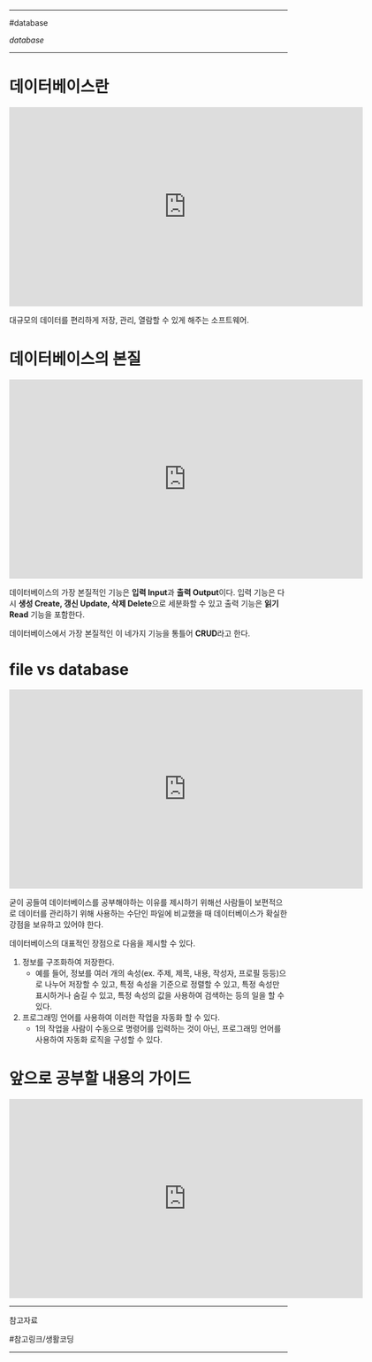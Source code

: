 
---

#database

*database*

---

# 데이터베이스란

<iframe width="640" height="360" src="https://www.youtube.com/embed/-VRfO2hlf54" title="DATABASE1-1.수업소개" frameborder="0" allow="accelerometer; autoplay; clipboard-write; encrypted-media; gyroscope; picture-in-picture; web-share" referrerpolicy="strict-origin-when-cross-origin" allowfullscreen></iframe>

대규모의 데이터를 편리하게 저장, 관리, 열람할 수 있게 해주는 소프트웨어.

# 데이터베이스의 본질

<iframe width="640" height="360" src="https://www.youtube.com/embed/2S6H6URQiY8" title="DATABASE1 - 2.데이터베이스의 본질" frameborder="0" allow="accelerometer; autoplay; clipboard-write; encrypted-media; gyroscope; picture-in-picture; web-share" referrerpolicy="strict-origin-when-cross-origin" allowfullscreen></iframe>

데이터베이스의 가장 본질적인 기능은 **입력 Input**과 **출력 Output**이다.
입력 기능은 다시 **생성 Create, 갱신 Update, 삭제 Delete**으로 세분화할 수 있고 출력 기능은 **읽기 Read** 기능을 포함한다.

데이터베이스에서 가장 본질적인 이 네가지 기능을 통틀어 **CRUD**라고 한다.

# file vs database

<iframe width="640" height="360" src="https://www.youtube.com/embed/skKfHer90eM" title="DATABASE1 - 3.file vs database" frameborder="0" allow="accelerometer; autoplay; clipboard-write; encrypted-media; gyroscope; picture-in-picture; web-share" referrerpolicy="strict-origin-when-cross-origin" allowfullscreen></iframe>

굳이 공들여 데이터베이스를 공부해야하는 이유를 제시하기 위해선 사람들이 보편적으로 데이터를 관리하기 위해 사용하는 수단인 파일에 비교했을 때 데이터베이스가 확실한 강점을 보유하고 있어야 한다.

데이터베이스의 대표적인 장점으로 다음을 제시할 수 있다.

1. 정보를 구조화하여 저장한다.
	- 예를 들어, 정보를 여러 개의 속성(ex. 주제, 제목, 내용, 작성자, 프로필 등등)으로 나누어 저장할 수 있고, 특정 속성을 기준으로 정렬할 수 있고, 특정 속성만 표시하거나 숨길 수 있고, 특정 속성의 값을 사용하여 검색하는 등의 일을 할 수 있다.
2. 프로그래밍 언어를 사용하여 이러한 작업을 자동화 할 수 있다.
	- 1의 작업을 사람이 수동으로 명령어를 입력하는 것이 아닌, 프로그래밍 언어를 사용하여 자동화 로직을 구성할 수 있다.

# 앞으로 공부할 내용의 가이드

<iframe width="640" height="360" src="https://www.youtube.com/embed/QPMHQDAcPXM" title="DATABASE1 - 4.수업을 마치며" frameborder="0" allow="accelerometer; autoplay; clipboard-write; encrypted-media; gyroscope; picture-in-picture; web-share" referrerpolicy="strict-origin-when-cross-origin" allowfullscreen></iframe>



---

참고자료

#참고링크/생활코딩 

---